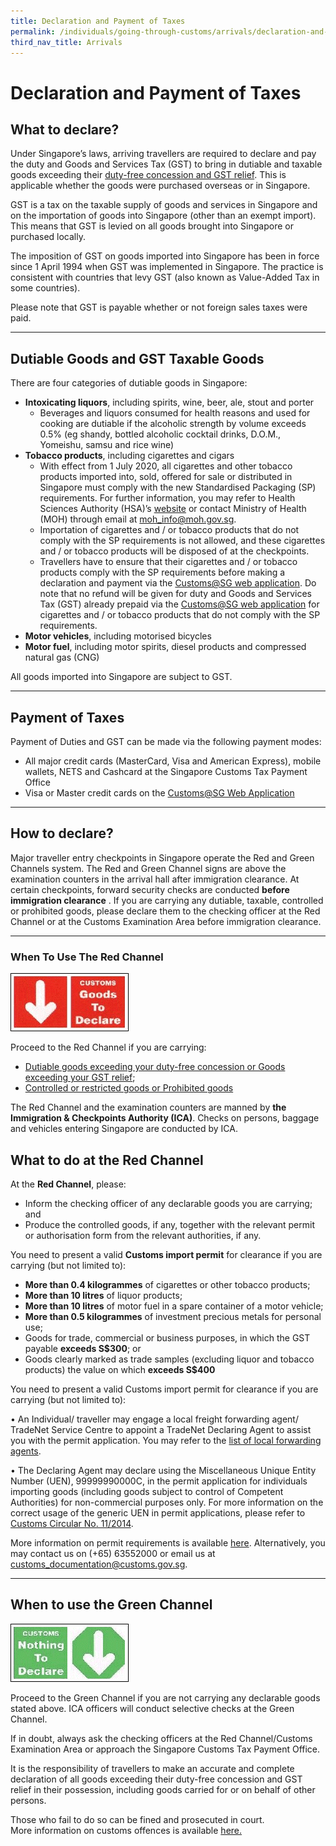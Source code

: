 ```yaml
---
title: Declaration and Payment of Taxes
permalink: /individuals/going-through-customs/arrivals/declaration-and-payment-of-taxes/
third_nav_title: Arrivals
---
```

# Declaration and Payment of Taxes

## What to declare?

Under Singapore’s laws, arriving travellers are required to declare and pay the duty and Goods and Services Tax (GST) to bring in dutiable and taxable goods exceeding their  [duty-free concession and GST relief](/individuals/going-through-customs/arrivals/duty-free-concession-and-gst-relief). This is applicable whether the goods were purchased overseas or in Singapore.

GST is a tax on the taxable supply of goods and services in Singapore and on the importation of goods into Singapore (other than an exempt import). This means that GST is levied on all goods brought into Singapore or purchased locally.

The imposition of GST on goods imported into Singapore has been in force since 1 April 1994 when GST was implemented in Singapore. The practice is consistent with countries that levy GST (also known as Value-Added Tax in some countries). 

Please note that GST is payable whether or not foreign sales taxes were paid.

***

## Dutiable Goods and GST Taxable Goods
There are four categories of dutiable goods in Singapore:

-   **Intoxicating liquors**, including spirits, wine, beer, ale, stout and porter
    -   Beverages and liquors consumed for health reasons and used for cooking are dutiable if the alcoholic strength by volume exceeds 0.5% (eg shandy, bottled alcoholic cocktail drinks, D.O.M., Yomeishu, samsu and rice wine)
-   **Tobacco products**, including cigarettes and cigars
    -   With effect from 1 July 2020, all cigarettes and other tobacco products imported into, sold, offered for sale or distributed in Singapore must comply with the new Standardised Packaging (SP) requirements. For further information, you may refer to Health Sciences Authority (HSA)’s [website](https://www.hsa.gov.sg/tobacco-regulation/overview) or contact Ministry of Health (MOH) through email at [moh_info@moh.gov.sg](maito:moh_info@moh.gov.sg). 
    -   Importation of cigarettes and / or tobacco products that do not comply with the SP requirements is not allowed, and these cigarettes and / or tobacco products will be disposed of at the checkpoints. 
    -   Travellers have to ensure that their cigarettes and / or tobacco products comply with the SP requirements before making a declaration and payment via the [Customs@SG web application](/eservices/customs-sg-web-application/). Do note that no refund will be given for duty and Goods and Services Tax (GST) already prepaid via the [Customs@SG web application](/eservices/customs-sg-web-application/) for cigarettes and / or tobacco products that do not comply with the SP requirements.
-   **Motor vehicles**, including motorised bicycles
-   **Motor fuel**, including motor spirits, diesel products and compressed natural gas (CNG)

All goods imported into Singapore are subject to GST.

***

## Payment of Taxes
Payment of Duties and GST can be made via the following payment modes:

-   All major credit cards (MasterCard, Visa and American Express), mobile wallets, NETS and Cashcard at the Singapore Customs Tax Payment Office
-   Visa or Master credit cards on the  [Customs@SG Web Application](/eservices/customs-sg-web-application/)


***


## How to declare?

Major traveller entry checkpoints in Singapore operate the Red and Green Channels system. The Red and Green Channel signs are above the examination counters in the arrival hall after immigration clearance. At certain checkpoints, forward security checks are conducted  __before immigration clearance__ . If you are carrying any dutiable, taxable, controlled or prohibited goods, please declare them to the checking officer at the Red Channel or at the Customs Examination Area before immigration clearance.

***

### When To Use 	The Red Channel

![](/images/RedC.gif)

Proceed to the Red Channel if you are carrying:

-   [Dutiable goods exceeding your duty-free concession or Goods exceeding your GST relief](/individuals/going-through-customs/arrivals/duty-free-concession-and-gst-relief); 
-   [Controlled or restricted goods or Prohibited goods](/individuals/going-through-customs/arrivals/prohibited-and-controlled-goods)

The Red Channel and the examination counters are manned by **the Immigration &amp; Checkpoints Authority (ICA)**. Checks on persons, baggage and vehicles entering Singapore are conducted by ICA.

## What to do at the Red Channel

At the  **Red Channel**, please:

-   Inform the checking officer of any declarable goods you are carrying; and
-   Produce the controlled goods, if any, together with the relevant permit or authorisation form from the relevant authorities, if any.

You need to present a valid  **Customs import permit**  for clearance if you are carrying (but not limited to):

-   **More than 0.4 kilogrammes**  of cigarettes or other tobacco products;
-   **More than 10 litres**  of liquor products;
-   **More than 10 litres**  of motor fuel in a spare container of a motor vehicle;
-   **More than 0.5 kilogrammes**  of investment precious metals for personal use;
-   Goods for trade, commercial or business purposes, in which the GST payable  **exceeds S$300**; or
-   Goods clearly marked as trade samples (excluding liquor and tobacco products) the value on which  **exceeds S$400**

You need to present a valid Customs import permit for clearance if you are carrying (but not limited to):

•	An Individual/ traveller may engage a local freight forwarding agent/ TradeNet Service Centre to appoint a TradeNet Declaring Agent to assist you with the permit application. You may refer to the [list of local forwarding agents]( /businesses/business-resources/directories-of-service-providers/list-of-local-forwarding-agents).

•	The Declaring Agent may declare using the Miscellaneous Unique Entity Number (UEN), 99999990000C, in the permit application for individuals importing goods (including goods subject to control of Competent Authorities) for non-commercial purposes only. For more information on the correct usage of the generic UEN in permit applications, please refer to [Customs Circular No. 11/2014](/news-and-media/circulars/2014-07-17-Circular112014.pdf).


More information on permit requirements is available  [here](/businesses/importing-goods/import-procedures/types-of-import-permits). Alternatively, you may contact us on (+65) 63552000 or email us at  [customs_documentation@customs.gov.sg](mailto:Customs_Documentation@Customs.gov.sg).

***

## When to use the Green Channel
![](/images/GreenC.gif)

Proceed to the Green Channel if you are not carrying any declarable goods stated above. ICA officers will conduct selective checks at the Green Channel.

If in doubt, always ask the checking officers at the Red Channel/Customs Examination Area or approach the Singapore Customs Tax Payment Office.

It is the responsibility of travellers to make an accurate and complete declaration of all goods exceeding their duty-free concession and GST relief in their possession, including goods carried for or on behalf of other persons.

Those who fail to do so can be fined and prosecuted in court. 
<br> More information on customs offences is available [here.](/individuals/going-through-customs/offences)